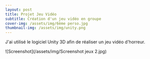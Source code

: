 ```yaml
---
layout: post
title: Projet Jeu Vidéo
subtitle: Création d'un jeu vidéo en groupe
cover-img: /assets/img/6ème perso.jpg
thumbnail-img: /assets/img/unity.png
---
```

J'ai utilisé le logiciel Unity 3D afin de réaliser un jeu vidéo d'horreur.

![Screenshot](/assets/img/Screenshot jeux 2.jpg)
